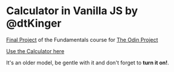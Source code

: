 # Calculator in Vanilla JS by @dtKinger

[Final Project](https://www.theodinproject.com/lessons/foundations-calculator) of the Fundamentals course for [The Odin Project](https://theodinproject.com)

[Use the Calculator here](https://dtkinger.github.io/calculator-assignment-TOP/)

It's an older model, be gentle with it and don't forget to **turn it on!**.